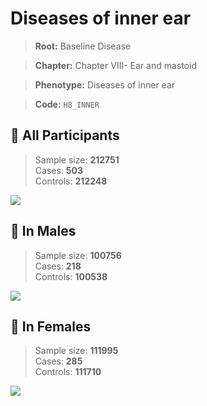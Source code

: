 # Diseases of inner ear

> **Root:** Baseline Disease  

> **Chapter:** Chapter VIII- Ear and mastoid  

> **Phenotype:** Diseases of inner ear  

> **Code:** `H8_INNER`

## 🧪 All Participants  
> Sample size: **212751**  
> Cases: **503**  
> Controls: **212248**
<img src="/Disease/Figures/ALL/Baseline/H8_INNER.png"/>
<CsvTable src="/public/Disease/Data/ALL/Baseline/LG_H8_INNER.csv" label="🔍 View full results" />

## 👨 In Males  
> Sample size: **100756**  
> Cases: **218**  
> Controls: **100538**
<img src="/Disease/Figures/Male/Baseline/H8_INNER.png"/>
<CsvTable src="/public/Disease/Data/Male/Baseline/LG_H8_INNER.csv" label="🔍 View full results" />

## 👩 In Females  
> Sample size: **111995**  
> Cases: **285**  
> Controls: **111710**
<img src="/Disease/Figures/Female/Baseline/H8_INNER.png"/>
<CsvTable src="/public/Disease/Data/Female/Baseline/LG_H8_INNER.csv" label="🔍 View full results" />
